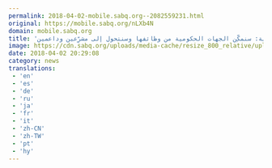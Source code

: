 ```yaml
---
permalink: 2018-04-02-mobile.sabq.org--2082559231.html
original: https://mobile.sabq.org/nLXb4N
domain: mobile.sabq.org
title: 'وزير الخدمة المدنية: سنمكِّن الجهات الحكومية من وظائفها وسنتحول إلى مشرِّعين وداعمين'
image: https://cdn.sabq.org/uploads/media-cache/resize_800_relative/uploads/material-file/5ac28e64e40a5676c5bc4624/5ac28c28146ca.jpg
date: 2018-04-02 20:29:08
category: news
translations: 
 - 'en'
 - 'es'
 - 'de'
 - 'ru'
 - 'ja'
 - 'fr'
 - 'it'
 - 'zh-CN'
 - 'zh-TW'
 - 'pt'
 - 'hy'
---
```


